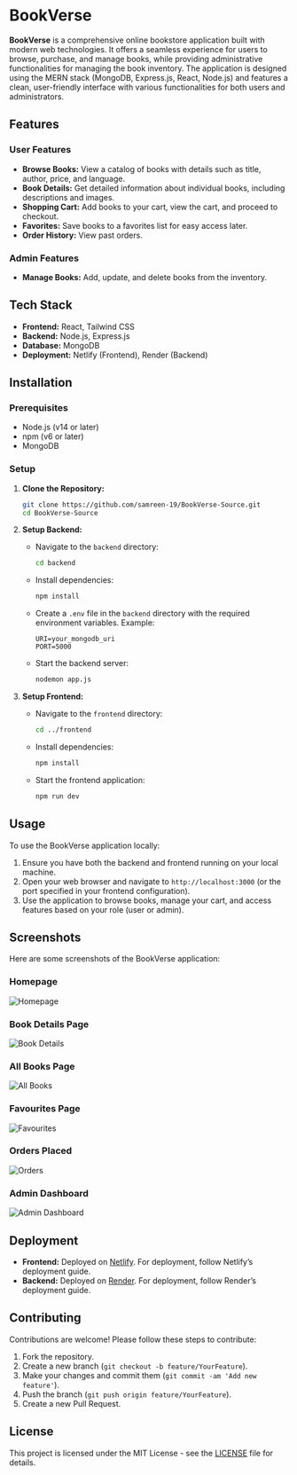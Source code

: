 # BookVerse

**BookVerse** is a comprehensive online bookstore application built with modern web technologies. It offers a seamless experience for users to browse, purchase, and manage books, while providing administrative functionalities for managing the book inventory. The application is designed using the MERN stack (MongoDB, Express.js, React, Node.js) and features a clean, user-friendly interface with various functionalities for both users and administrators.

## Features

### User Features
- **Browse Books:** View a catalog of books with details such as title, author, price, and language.
- **Book Details:** Get detailed information about individual books, including descriptions and images.
- **Shopping Cart:** Add books to your cart, view the cart, and proceed to checkout.
- **Favorites:** Save books to a favorites list for easy access later.
- **Order History:** View past orders.

### Admin Features
- **Manage Books:** Add, update, and delete books from the inventory.

## Tech Stack

- **Frontend:** React, Tailwind CSS
- **Backend:** Node.js, Express.js
- **Database:** MongoDB
- **Deployment:** Netlify (Frontend), Render (Backend)

## Installation

### Prerequisites

- Node.js (v14 or later)
- npm (v6 or later)
- MongoDB

### Setup

1. **Clone the Repository:**

    ```bash
    git clone https://github.com/samreen-19/BookVerse-Source.git
    cd BookVerse-Source
    ```

2. **Setup Backend:**

    - Navigate to the `backend` directory:

        ```bash
        cd backend
        ```

    - Install dependencies:

        ```bash
        npm install
        ```

    - Create a `.env` file in the `backend` directory with the required environment variables. Example:

        ```env
        URI=your_mongodb_uri
        PORT=5000
        ```

    - Start the backend server:

        ```bash
        nodemon app.js
        ```

3. **Setup Frontend:**

    - Navigate to the `frontend` directory:

        ```bash
        cd ../frontend
        ```

    - Install dependencies:

        ```bash
        npm install
        ```

    - Start the frontend application:

        ```bash
        npm run dev
        ```

## Usage

To use the BookVerse application locally:

1. Ensure you have both the backend and frontend running on your local machine.
2. Open your web browser and navigate to `http://localhost:3000` (or the port specified in your frontend configuration).
3. Use the application to browse books, manage your cart, and access features based on your role (user or admin).

## Screenshots

Here are some screenshots of the BookVerse application:

### Homepage
![Homepage](screenshots/homepage.png)

### Book Details Page
![Book Details](screenshots/book_details.png
)

### All Books Page
![All Books](screenshots/all_books.png
)

### Favourites Page
![Favourites](screenshots/favourites.png
)

### Orders Placed
![Orders](screenshots/orders_placed.png
)

### Admin Dashboard
![Admin Dashboard](screenshots/adminpanel.png
)

## Deployment

- **Frontend:** Deployed on [Netlify](https://www.netlify.com/). For deployment, follow Netlify’s deployment guide.
- **Backend:** Deployed on [Render](https://render.com/). For deployment, follow Render’s deployment guide.

## Contributing

Contributions are welcome! Please follow these steps to contribute:

1. Fork the repository.
2. Create a new branch (`git checkout -b feature/YourFeature`).
3. Make your changes and commit them (`git commit -am 'Add new feature'`).
4. Push the branch (`git push origin feature/YourFeature`).
5. Create a new Pull Request.

## License

This project is licensed under the MIT License - see the [LICENSE](LICENSE) file for details.

